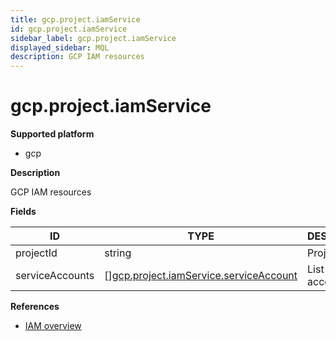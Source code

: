 ```yaml
---
title: gcp.project.iamService
id: gcp.project.iamService
sidebar_label: gcp.project.iamService
displayed_sidebar: MQL
description: GCP IAM resources
---
```


# gcp.project.iamService

**Supported platform**

- gcp

**Description**

GCP IAM resources

**Fields**

| ID              | TYPE                                                                                        | DESCRIPTION              |
| --------------- | ------------------------------------------------------------------------------------------- | ------------------------ |
| projectId       | string                                                                                      | Project ID               |
| serviceAccounts | &#91;&#93;[gcp.project.iamService.serviceAccount](gcp.project.iamservice.serviceaccount.md) | List of service accounts |

**References**

- [IAM overview](https://cloud.google.com/iam/docs/overview)
